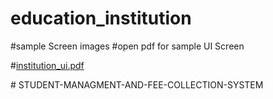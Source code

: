 # education_institution

#sample Screen images
#open pdf for  sample UI Screen

#[institution_ui.pdf](https://github.com/user-attachments/files/17964487/institution_ui.pdf)



#   S T U D E N T - M A N A G M E N T - A N D - F E E - C O L L E C T I O N - S Y S T E M 
 
 
